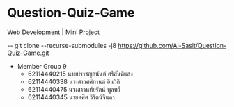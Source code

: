 # Question-Quiz-Game
Web Development | Mini Project

-- git clone --recurse-submodules -j8 https://github.com/Ai-Sasit/Question-Quiz-Game.git

- Member Group 9
  - 62114440215	นายปราชญอนันต์ ศรีสันติแสง
  - 62114440338	นางสาวศศิกานต์ อินวิถี
  - 62114440475	นางสาวหทัยรัตน์ พูลทวี
  - 62114440345	นายศศิศ วิรัตน์จินดา
